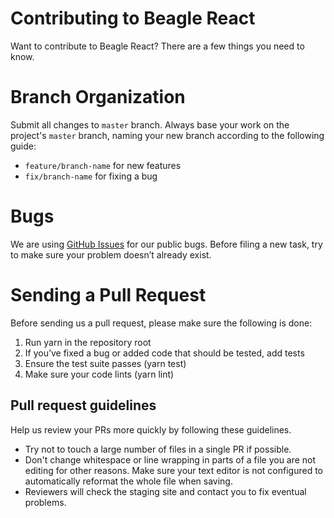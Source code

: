 # Contributing to Beagle React

Want to contribute to Beagle React? There are a few things you need to know.  

# Branch Organization

Submit all changes to `master` branch.  Always base your work on the project's `master` branch, naming your new branch according to the following guide:

* `feature/branch-name` for new features
* `fix/branch-name` for fixing a bug

# Bugs

We are using [GitHub Issues](https://github.com/ZupIT/beagle-web-react/issues) for our public bugs. Before filing a new task, try to make sure your problem doesn’t already exist.

# Sending a Pull Request

Before sending us a pull request, please make sure the following is done:
1. Run yarn in the repository root
2. If you’ve fixed a bug or added code that should be tested, add tests
3. Ensure the test suite passes (yarn test)
4. Make sure your code lints (yarn lint)

## Pull request guidelines

Help us review your PRs more quickly by following these guidelines.
* Try not to touch a large number of files in a single PR if possible.
* Don't change whitespace or line wrapping in parts of a file you are not editing for other reasons. Make sure your text editor is not configured to automatically reformat the whole file when saving.
* Reviewers will check the staging site and contact you to fix eventual problems.

<!-- 
We wrote a **[contribution guide](https://docs.usebeagle.io/)** to help you get started.
-->
